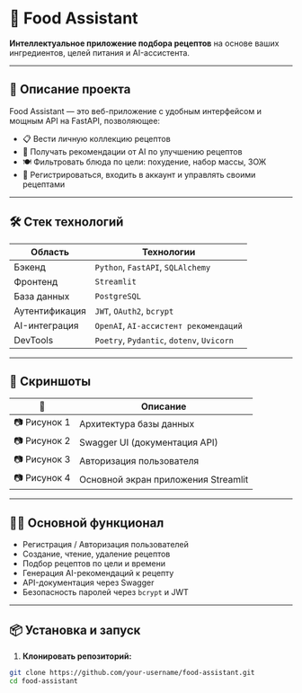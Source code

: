 # 🥗 Food Assistant

**Интеллектуальное приложение подбора рецептов** на основе ваших ингредиентов, целей питания и AI-ассистента.

---

## 🚀 Описание проекта

Food Assistant — это веб-приложение с удобным интерфейсом и мощным API на FastAPI, позволяющее:

- 📋 Вести личную коллекцию рецептов
- 🧠 Получать рекомендации от AI по улучшению рецептов
- 🍽️ Фильтровать блюда по цели: похудение, набор массы, ЗОЖ
- 🔐 Регистрироваться, входить в аккаунт и управлять своими рецептами

---

## 🛠️ Стек технологий

| Область           | Технологии                               |
|-------------------|-------------------------------------------|
| Бэкенд            | `Python`, `FastAPI`, `SQLAlchemy`         |
| Фронтенд          | `Streamlit`                               |
| База данных       | `PostgreSQL`                              |
| Аутентификация    | `JWT`, `OAuth2`, `bcrypt`                 |
| AI-интеграция     | `OpenAI`, `AI-ассистент рекомендаций`     |
| DevTools          | `Poetry`, `Pydantic`, `dotenv`, `Uvicorn` |

---

## 📸 Скриншоты

| 📌 | Описание                |
|----|-------------------------|
| 📷 Рисунок 1 | Архитектура базы данных |
| 📷 Рисунок 2 | Swagger UI (документация API) |
| 📷 Рисунок 3 | Авторизация пользователя |
| 📷 Рисунок 4 | Основной экран приложения Streamlit |

---

## 🧑‍💻 Основной функционал

- Регистрация / Авторизация пользователей
- Создание, чтение, удаление рецептов
- Подбор рецептов по цели и времени
- Генерация AI-рекомендаций к рецепту
- API-документация через Swagger
- Безопасность паролей через `bcrypt` и JWT

---

## 📦 Установка и запуск

1. **Клонировать репозиторий:**

```bash
git clone https://github.com/your-username/food-assistant.git
cd food-assistant
